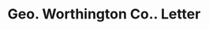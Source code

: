 ---
doi: 10.7916/D8669RBZ
date_other: '1916'
date_other_textual: '1916'
form: correspondence
genre:
- Letters (correspondence)
name:
- Geo. Worthington Co.
object_in_context_url: https://biggert.cul.columbia.edu/items/view/ave_biggert_01285
subject_hierarchical_geographic:
- Cleveland, Ohio, United States
subject_name:
- Geo. Worthington Co.
title: Geo. Worthington Co.. Letter
sort_title: Geo. Worthington Co.. Letter
call_number: ave_biggert_01285
coordinates:
- 41.48222222222223,-81.66972222222223
pid: ave_biggert_01285
identifiers: ave_biggert_01285
thumbnail: https://derivativo-3.library.columbia.edu/iiif/2/ldpd:343264/full/!256,256/0/native.jpg
permalink: "/biggert/ave_biggert_01285/"
layout: iiif-image-page
---